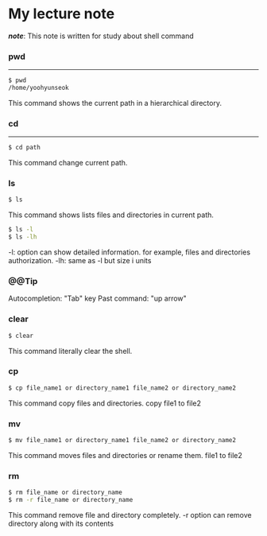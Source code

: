 # My lecture note
***note***: This note is written for study about shell command 
### pwd
----------------------------------------------
```sh
$ pwd
/home/yoohyunseok
```
This command shows the current path in a hierarchical directory.
### cd
----
```sh
$ cd path
```
This command change current path.
### ls
```sh
$ ls
```
This command shows lists files and directories in current path.
```sh
$ ls -l
$ ls -lh
```
-l: option can show detailed information. for example, files and directories authorization.
-lh: same as -l but size i units
### @@Tip
Autocompletion: "Tab" key
Past command: "up arrow"
### clear
```sh
$ clear
```
This command literally clear the shell.
### cp
```sh
$ cp file_name1 or directory_name1 file_name2 or directory_name2
```
This command copy files and directories. copy file1 to file2
### mv
```sh
$ mv file_name1 or directory_name1 file_name2 or directory_name2
```
This command moves files and directories or rename them. file1 to file2
### rm
```sh
$ rm file_name or directory_name
$ rm -r file_name or directory_name
```
This command remove file and directory completely. -r option can remove directory along with its contents